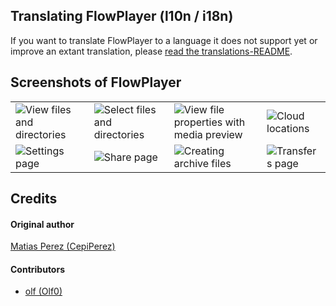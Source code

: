 ## Translating FlowPlayer (l10n / i18n)

If you want to translate FlowPlayer to a language it does not support yet or improve an extant translation, please [read the translations-README](./translations#readme).

## Screenshots of FlowPlayer

|     |     |     |     |
| --- | --- | --- | --- |
| ![View files and directories](https://github.com/sailfishos-applications/flowplayer/raw/master/.xdata/screenshots/screenshot-20150711134443.jpg) | ![Select files and directories](https://github.com/sailfishos-applications/flowplayer/raw/master/.xdata/screenshots/screenshot-20150711134236.jpg) | ![View file properties with media preview](https://github.com/sailfishos-applications/flowplayer/raw/master/.xdata/screenshots/screenshot-20150711134124.jpg) | ![Cloud locations](https://github.com/sailfishos-applications/flowplayer/raw/master/.xdata/screenshots/screenshot-20150711134206.jpg) |
| ![Settings page](https://github.com/sailfishos-applications/flowplayer/raw/master/.xdata/screenshots/screenshot-20150701221204.jpg) | ![Share page](https://github.com/sailfishos-applications/flowplayer/raw/master/.xdata/screenshots/screenshot-20150711134427.jpg) | ![Creating archive files](https://github.com/sailfishos-applications/flowplayer/raw/master/.xdata/screenshots/screenshot-20150711134615.jpg) | ![Transfers page](https://github.com/sailfishos-applications/flowplayer/raw/master/.xdata/screenshots/screenshot-20150711134510.jpg) |

## Credits
#### Original author
[Matias Perez (CepiPerez)](https://github.com/CepiPerez)
#### Contributors
- [olf (Olf0)](https://github.com/Olf0)

